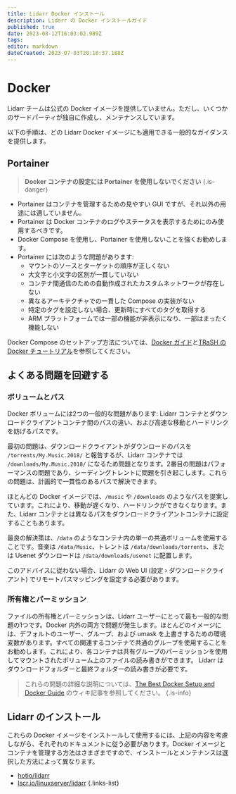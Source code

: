```yaml
---
title: Lidarr Docker インストール
description: Lidarr の Docker インストールガイド
published: true
date: 2023-08-12T16:03:02.989Z
tags: 
editor: markdown
dateCreated: 2023-07-03T20:10:37.188Z
---
```


# Docker

Lidarr チームは公式の Docker イメージを提供していません。ただし、いくつかのサードパーティが独自に作成し、メンテナンスしています。

以下の手順は、どの Lidarr Docker イメージにも適用できる一般的なガイダンスを提供します。

## Portainer

> **Docker コンテナの設定には Portainer を使用しないでください** {.is-danger}

- Portainer はコンテナを管理するための見やすい GUI ですが、それ以外の用途には適していません。
- Portainer は Docker コンテナのログやステータスを表示するためにのみ使用するべきです。
- Docker Compose を使用し、Portainer を使用しないことを強くお勧めします。
- Portainer には次のような問題があります:
  - マウントのソースとターゲットの順序が正しくない
  - 大文字と小文字の区別が一貫していない
  - コンテナ間通信のための自動作成されたカスタムネットワークが存在しない
  - 異なるアーキテクチャでの一貫した Compose の実装がない
  - 特定のタグを設定しない場合、更新時にすべてのタグを取得する
  - ARM プラットフォームでは一部の機能が非表示になり、一部はまったく機能しない

Docker Compose のセットアップ方法については、[Docker ガイド](/docker-guide)と[TRaSH の Docker チュートリアル](https://trash-guides.info/hardlinks/)を参照してください。

## よくある問題を回避する

### ボリュームとパス

Docker ボリュームには2つの一般的な問題があります: Lidarr コンテナとダウンロードクライアントコンテナ間のパスの違い、および高速な移動とハードリンクを妨げるパスです。

最初の問題は、ダウンロードクライアントがダウンロードのパスを `/torrents/My.Music.2018/` と報告するが、Lidarr コンテナでは `/downloads/My.Music.2018/` になるため問題となります。2番目の問題はパフォーマンスの問題であり、シーディングトレントに問題を引き起こします。これらの問題は、計画的で一貫性のあるパスで解決できます。

ほとんどの Docker イメージでは、`/music` や `/downloads` のようなパスを提案しています。これにより、移動が遅くなり、ハードリンクができなくなります。また、Lidarr コンテナとは異なるパスをダウンロードクライアントコンテナに設定することもあります。

最良の解決策は、`/data` のようなコンテナ内の単一の共通ボリュームを使用することです。音楽は `/data/Music`、トレントは `/data/downloads/torrents`、または Usenet ダウンロードは `/data/downloads/usenet` に配置します。

このアドバイスに従わない場合、Lidarr の Web UI (設定 › ダウンロードクライアント) でリモートパスマッピングを設定する必要があります。

### 所有権とパーミッション

ファイルの所有権とパーミッションは、Lidarr ユーザーにとって最も一般的な問題の1つです。Docker 内外の両方で問題が発生します。ほとんどのイメージには、デフォルトのユーザー、グループ、および umask を上書きするための環境変数があります。すべての関連するコンテナで共通のグループを使用することをお勧めします。これにより、各コンテナは共有グループのパーミッションを使用してマウントされたボリューム上のファイルの読み書きができます。
Lidarr はダウンロードフォルダーと最終フォルダーの読み書きが必要です。

> これらの問題の詳細な説明については、[The Best Docker Setup and Docker Guide](/docker-guide) のウィキ記事を参照してください。
{.is-info}

## Lidarr のインストール

これらの Docker イメージをインストールして使用するには、上記の内容を考慮しながら、それぞれのドキュメントに従う必要があります。Docker イメージとコンテナを管理する方法はさまざまですので、インストールとメンテナンスは選択した方法によって異なります。

- [hotio/lidarr](https://hotio.dev/containers/lidarr/)
- [lscr.io/linuxserver/lidarr](https://docs.linuxserver.io/images/docker-lidarr)
{.links-list}